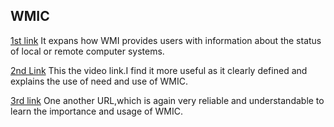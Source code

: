 ## WMIC
[1st link](https://www.techtarget.com/searchenterprisedesktop/definition/Windows-Management-Instrumentation-Command-line-WMIC)
It expans how WMI provides users with information about the status of local or remote computer systems.

[2nd Link](https://www.youtube.com/watch?v=faXf2ybAKtY)
This the video link.I find it more useful as it clearly defined and explains the use of need and use of WMIC.


[3rd link](https://support.microsoft.com/en-us/topic/a-description-of-the-windows-management-instrumentation-wmi-command-line-utility-wmic-exe-f5c16751-3a83-49ee-030d-5092ce1a04bb)
One another URL,which is again very reliable and understandable to learn the importance and usage of WMIC.

